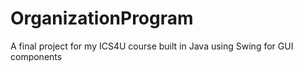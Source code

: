 # OrganizationProgram
A final project for my ICS4U course built in Java using Swing for GUI components
